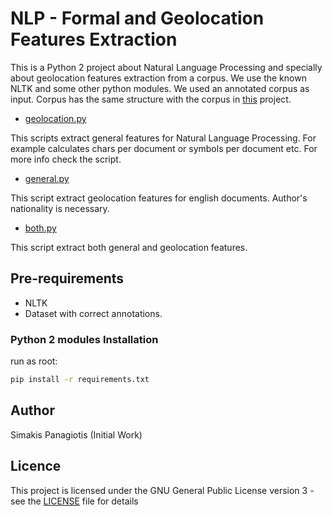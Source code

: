 # NLP - Formal and Geolocation Features Extraction
This is a Python 2 project about Natural Language Processing and specially about geolocation features extraction from a corpus. We use the known NLTK and some other python modules. We used an annotated corpus as input. Corpus has the same structure with the corpus in [this](https://github.com/sp1thas/thesis/tree/master/dev) project.
-  [geolocation.py](geolocation.py)

This scripts extract general features for Natural Language Processing. For example calculates chars per document or symbols per document etc. For more info check the script.

- [general.py](general.py)

This script extract geolocation features for english documents. Author's nationality is necessary.

- [both.py](both.py)

This script extract both general and geolocation features.

## Pre-requirements
* NLTK
* Dataset with correct annotations.

### Python 2 modules Installation
run as root:
```bash
pip install -r requirements.txt
```

## Author
Simakis Panagiotis (Initial Work)

## Licence
This project is licensed under the GNU General Public License version 3 - see the [LICENSE](LICENSE) file for details
